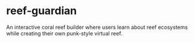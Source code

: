 # reef-guardian
An interactive coral reef builder where users learn about reef ecosystems while creating their own punk-style virtual reef.
